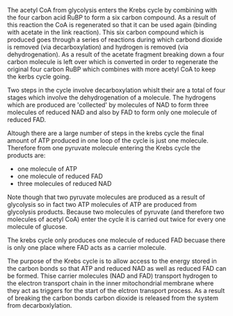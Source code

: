 The acetyl CoA from glycolysis enters the Krebs cycle by combining with the four carbon acid RuBP to form a six carbon compound. As a result of this reaction the CoA is 
regenerated so that it can be used again (binding with acetate in the link reaction). This six carbon compound which is produced goes through a series of reactions during 
which carbond dioxide is removed (via decarboxylation) and hydrogen is removed (via dehydrogenation). As a result of the acetate fragment breaking down a four carbon 
molecule is left over which is converted in order to regenerate the original four carbon RuBP which combines with more acetyl CoA to keep the kerbs cycle going.

Two steps in the cycle involve decarboxylation whislt their are a total of four stages which involve the dehydrogenation of a molecule. The hydrogens which are produced are 
'collected' by molecules of NAD to form three molecules of reduced NAD and also by FAD to form only one molecule of reduced FAD.

Altough there are a large number of steps in the krebs cycle the final amount of ATP produced in one loop of the cycle is just one molecule. Therefore from one pyruvate 
molecule entering the Krebs cycle the products are:

- one molecule of ATP
- one molecule of reduced FAD
- three molecules of reduced NAD

Note though that two pyruvate molecules are produced as a result of glycolysis so in fact two ATP molecules of ATP are produced from glycolysis products. Because two 
molecules of pyruvate (and therefore two molecules of acetyl CoA) enter the cycle it is carried out twice for every one molecule of glucose.

The krebs cycle only produces one molecule of reduced FAD becuase there is only one place where FAD acts as a carrier molecule.

The purpose of the Krebs cycle is to allow access to the energy stored in the carbon bonds so that ATP and reduced NAD as well as reduced FAD can be formed. Thise carrier 
molecules (NAD and FAD) transport hydrogen to the electron transport chain in the inner mitochondrial membrane where they act as triggers for the start of the elctron 
transport process. As a result of breaking the carbon bonds carbon dioxide is released from the system from decarboxlylation.
